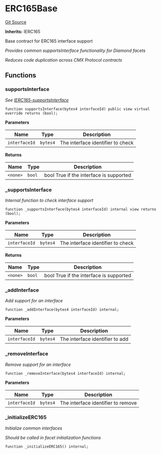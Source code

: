 # ERC165Base
[Git Source](https://github.com/capsign/protocol/blob/dfa6820124c5610a6bfa06329447dbae7c24bc0a/src/Diamonds/facets/ERC165Base.sol)

**Inherits:**
IERC165

Base contract for ERC165 interface support

*Provides common supportsInterface functionality for Diamond facets*

*Reduces code duplication across CMX Protocol contracts*


## Functions
### supportsInterface

*See [IERC165-supportsInterface](/src/Diamonds/facets/loupe/DiamondLoupeFacet.sol/contract.DiamondLoupeFacet.md#supportsinterface)*


```solidity
function supportsInterface(bytes4 interfaceId) public view virtual override returns (bool);
```
**Parameters**

|Name|Type|Description|
|----|----|-----------|
|`interfaceId`|`bytes4`|The interface identifier to check|

**Returns**

|Name|Type|Description|
|----|----|-----------|
|`<none>`|`bool`|bool True if the interface is supported|


### _supportsInterface

*Internal function to check interface support*


```solidity
function _supportsInterface(bytes4 interfaceId) internal view returns (bool);
```
**Parameters**

|Name|Type|Description|
|----|----|-----------|
|`interfaceId`|`bytes4`|The interface identifier to check|

**Returns**

|Name|Type|Description|
|----|----|-----------|
|`<none>`|`bool`|bool True if the interface is supported|


### _addInterface

*Add support for an interface*


```solidity
function _addInterface(bytes4 interfaceId) internal;
```
**Parameters**

|Name|Type|Description|
|----|----|-----------|
|`interfaceId`|`bytes4`|The interface identifier to add|


### _removeInterface

*Remove support for an interface*


```solidity
function _removeInterface(bytes4 interfaceId) internal;
```
**Parameters**

|Name|Type|Description|
|----|----|-----------|
|`interfaceId`|`bytes4`|The interface identifier to remove|


### _initializeERC165

*Initialize common interfaces*

*Should be called in facet initialization functions*


```solidity
function _initializeERC165() internal;
```

